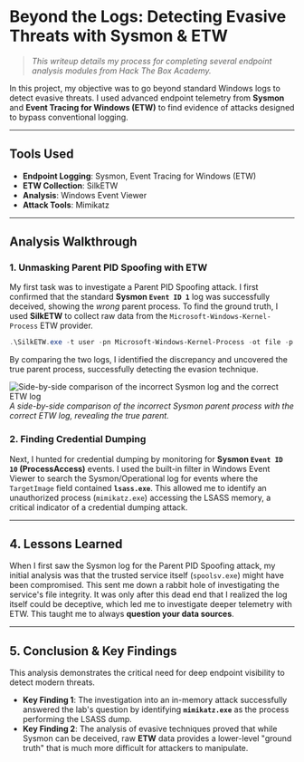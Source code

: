 # Beyond the Logs: Detecting Evasive Threats with Sysmon & ETW

> *This writeup details my process for completing several endpoint analysis modules from Hack The Box Academy.*

In this project, my objective was to go beyond standard Windows logs to detect evasive threats. I used advanced endpoint telemetry from **Sysmon** and **Event Tracing for Windows (ETW)** to find evidence of attacks designed to bypass conventional logging.

---

## Tools Used

* **Endpoint Logging**: Sysmon, Event Tracing for Windows (ETW)
* **ETW Collection**: SilkETW
* **Analysis**: Windows Event Viewer
* **Attack Tools**: Mimikatz

---

## Analysis Walkthrough

### 1. Unmasking Parent PID Spoofing with ETW

My first task was to investigate a Parent PID Spoofing attack. I first confirmed that the standard **Sysmon `Event ID 1`** log was successfully deceived, showing the *wrong* parent process. To find the ground truth, I used **SilkETW** to collect raw data from the `Microsoft-Windows-Kernel-Process` ETW provider.

```powershell
.\SilkETW.exe -t user -pn Microsoft-Windows-Kernel-Process -ot file -p C:\windows\temp\etw.json
```

By comparing the two logs, I identified the discrepancy and uncovered the true parent process, successfully detecting the evasion technique.

![Side-by-side comparison of the incorrect Sysmon log and the correct ETW log](./images/compare_sysmon_etw)
*A side-by-side comparison of the incorrect Sysmon parent process with the correct ETW log, revealing the true parent.*

### 2. Finding Credential Dumping

Next, I hunted for credential dumping by monitoring for **Sysmon `Event ID 10` (ProcessAccess)** events. I used the built-in filter in Windows Event Viewer to search the Sysmon/Operational log for events where the `TargetImage` field contained **`lsass.exe`**. This allowed me to identify an unauthorized process (`mimikatz.exe`) accessing the LSASS memory, a critical indicator of a credential dumping attack.

---

## 4. Lessons Learned

When I first saw the Sysmon log for the Parent PID Spoofing attack, my initial analysis was that the trusted service itself (`spoolsv.exe`) might have been compromised. This sent me down a rabbit hole of investigating the service's file integrity. It was only after this dead end that I realized the log itself could be deceptive, which led me to investigate deeper telemetry with ETW. This taught me to always **question your data sources**.

---

## 5. Conclusion & Key Findings

This analysis demonstrates the critical need for deep endpoint visibility to detect modern threats.

* **Key Finding 1**: The investigation into an in-memory attack successfully answered the lab's question by identifying **`mimikatz.exe`** as the process performing the LSASS dump.
* **Key Finding 2**: The analysis of evasive techniques proved that while Sysmon can be deceived, raw **ETW** data provides a lower-level "ground truth" that is much more difficult for attackers to manipulate.